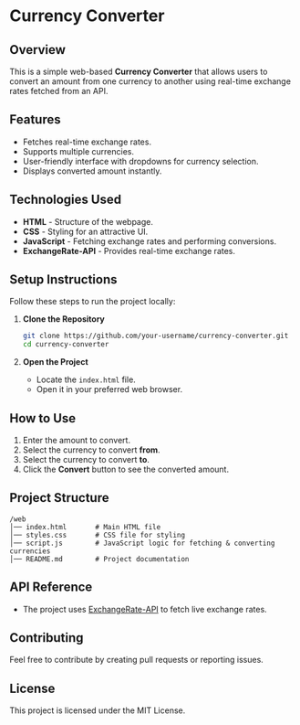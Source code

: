 # Currency Converter

## Overview
This is a simple web-based **Currency Converter** that allows users to convert an amount from one currency to another using real-time exchange rates fetched from an API.

## Features
- Fetches real-time exchange rates.
- Supports multiple currencies.
- User-friendly interface with dropdowns for currency selection.
- Displays converted amount instantly.

## Technologies Used
- **HTML** - Structure of the webpage.
- **CSS** - Styling for an attractive UI.
- **JavaScript** - Fetching exchange rates and performing conversions.
- **ExchangeRate-API** - Provides real-time exchange rates.

## Setup Instructions
Follow these steps to run the project locally:

1. **Clone the Repository**
   ```sh
   git clone https://github.com/your-username/currency-converter.git
   cd currency-converter
   ```

2. **Open the Project**
   - Locate the `index.html` file.
   - Open it in your preferred web browser.

## How to Use
1. Enter the amount to convert.
2. Select the currency to convert **from**.
3. Select the currency to convert **to**.
4. Click the **Convert** button to see the converted amount.

## Project Structure
```
/web
│── index.html       # Main HTML file
│── styles.css       # CSS file for styling
│── script.js        # JavaScript logic for fetching & converting currencies
│── README.md        # Project documentation
```

## API Reference
- The project uses [ExchangeRate-API](https://www.exchangerate-api.com/) to fetch live exchange rates.

## Contributing
Feel free to contribute by creating pull requests or reporting issues.

## License
This project is licensed under the MIT License.

